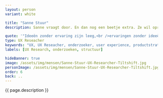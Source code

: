 ```yaml
---
layout: person
variant: white

title: "Sanne Stuur"
description: Sanne vraagt door. En dan nog een beetje extra. Ze wil oprecht snappen wat iemand bedoelt, wat het betekent en het waarom daar achter. Nieuwsgierig én professioneel. Met haar achtergrond als filosofe, programmeur en UX-er combineert ze disciplines als geen ander en is ze de ideale onderzoeker. Door haar ervaring als docent brengt ze mensen bij elkaar en kan ze perfect overbrengen. Als je echt wilt weten hoe het zit, dan is hier Sanne.

quote: '"Ideeën zonder ervaring zijn leeg,<br />ervaringen zonder ideeën zijn blind"<br /><br /><small>vrij naar Immanuel Kant</small>'
type: UX Reseacher
keywords: "UX, UX Reseacher, onderzoeker, user experience, productstrateeg, user centered"
labels: [UX Research, onderzoeken, structuur]

hideBanner: true
image: /assets/img/mensen/Sanne-Stuur-UX-Researcher-Tiltshift.jpg
personImage: /assets/img/mensen/Sanne-Stuur-UX-Researcher-Tiltshift.jpg
order: 6
back: ..
---
```


{{ page.description }}
